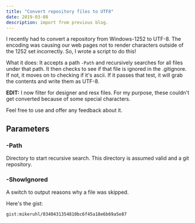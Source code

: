 ```yaml
---
title: "Convert repository files to UTF8"
date: 2019-03-08
description: import from previous blog.
---
```

I recently had to convert a repository from Windows-1252 to UTF-8. The encoding was causing our web pages not to render characters outside of the 1252 set incorrectly. So, I wrote a script to do this!

What it does: It accepts a path `-Path` and recursively searches for all files under that path. It then checks to see if that file is ignored in the .gitignore. If not, it moves on to checking if it's ascii. If it passes that test, it will grab the contents and write them as UTF-8.

**EDIT:** I now filter for designer and resx files. For my purpose, these couldn't get converted because of some special characters.

Feel free to use and offer any feedback about it.

## Parameters

### -Path 

Directory to start recursive search. This directory is assumed valid and a git repository.

### -ShowIgnored 

A switch to output reasons why a file was skipped.

Here's the gist:

`gist:mikeruhl/0340431354810bc6f45a18e6b69a5e87`



